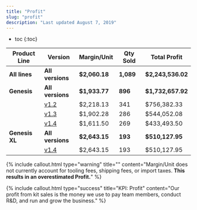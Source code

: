 ```yaml
---
title: "Profit"
slug: "profit"
description: "Last updated August 7, 2019"
---
```


* toc
{:toc}


|Product Line                  |Version                       |Margin/Unit                   |Qty Sold                      |Total Profit                  |
|------------------------------|------------------------------|------------------------------|------------------------------|------------------------------|
|**All lines**                 |**All versions**              |**$2,060.18**                 |**1,089**                     |**$2,243,536.02**
|**Genesis**                   |**All versions**              |**$1,933.77**                 |**896**                       |**$1,732,657.92**
|                              |[v1.2](https://farmbot.myshopify.com/admin/reports/161808482)|$2,218.13                     |341                           |$756,382.33
|                              |[v1.3](https://farmbot.myshopify.com/admin/reports/161742946)|$1,902.28                     |286                           |$544,052.08
|                              |[v1.4](https://farmbot.myshopify.com/admin/reports/161775714)|$1,611.50                     |269                           |$433,493.50
|**Genesis XL**                |**All versions**              |**$2,643.15**                 |**193**                       |**$510,127.95**
|                              |[v1.4](https://farmbot.myshopify.com/admin/reports/161710178)|$2,643.15                     |193                           |$510,127.95



{%
include callout.html
type="warning"
title=""
content="Margin/Unit does not currently account for tooling fees, shipping fees, or import taxes. **This results in an overestimated Profit.**"
%}



{%
include callout.html
type="success"
title="KPI: Profit"
content="Our profit from kit sales is the money we use to pay team members, conduct R&D, and run and grow the business."
%}




